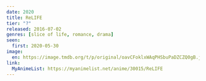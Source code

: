 ```yaml
---
date: 2020
title: ReLIFE
tier: "?"
released: 2016-07-02
genres: [slice of life, romance, drama]
seen:
  first: 2020-05-30
image:
  en: https://image.tmdb.org/t/p/original/oavCFoklxWAqPHSbuPaDZCZQ0gB.jpg
link:
  MyAnimeList: https://myanimelist.net/anime/30015/ReLIFE
---
```

